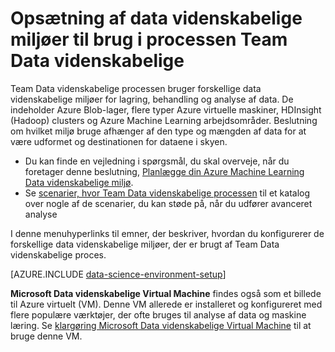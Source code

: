 <properties 
    pageTitle="Konfigurere data videnskabelige miljøer til brug i gruppen Data videnskabelige processen | Azure" 
    description="Opsætning af data videnskabelige miljøer til brug i processen Team Data videnskabelige" 
    services="machine-learning" 
    documentationCenter="" 
    authors="bradsev" 
    manager="jhubbard" 
    editor="cgronlun"/>

<tags 
    ms.service="machine-learning" 
    ms.workload="data-services" 
    ms.tgt_pltfrm="na" 
    ms.devlang="na" 
    ms.topic="article" 
    ms.date="10/03/2016" 
    ms.author="bradsev" /> 

# <a name="set-up-data-science-environments-for-use-in-the-team-data-science-process"></a>Opsætning af data videnskabelige miljøer til brug i processen Team Data videnskabelige

Team Data videnskabelige processen bruger forskellige data videnskabelige miljøer for lagring, behandling og analyse af data. De indeholder Azure Blob-lager, flere typer Azure virtuelle maskiner, HDInsight (Hadoop) clusters og Azure Machine Learning arbejdsområder. Beslutning om hvilket miljø bruge afhænger af den type og mængden af data for at være udformet og destinationen for dataene i skyen. 

* Du kan finde en vejledning i spørgsmål, du skal overveje, når du foretager denne beslutning, [Planlægge din Azure Machine Learning Data videnskabelige miljø](machine-learning-data-science-plan-your-environment.md). 
* Se [scenarier, hvor Team Data videnskabelige processen](machine-learning-data-science-plan-sample-scenarios.md) til et katalog over nogle af de scenarier, du kan støde på, når du udfører avanceret analyse

I denne menuhyperlinks til emner, der beskriver, hvordan du konfigurerer de forskellige data videnskabelige miljøer, der er brugt af Team Data videnskabelige proces.

[AZURE.INCLUDE [data-science-environment-setup](../../includes/cap-setup-environments.md)]

**Microsoft Data videnskabelige Virtual Machine** findes også som et billede til Azure virtuelt (VM). Denne VM allerede er installeret og konfigureret med flere populære værktøjer, der ofte bruges til analyse af data og maskine læring. Se [klargøring Microsoft Data videnskabelige Virtual Machine](machine-learning-data-science-provision-vm.md) til at bruge denne VM.

